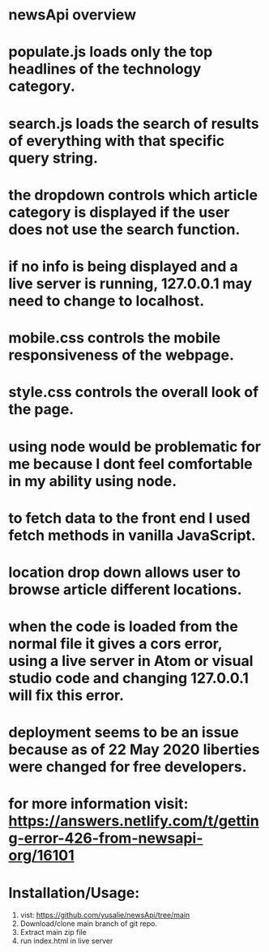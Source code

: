 # newsApi overview
# populate.js loads only the top headlines of the technology category.
# search.js loads the search of results of everything with that specific query string.
# the dropdown controls which article category is displayed if the user does not use the search function.
# if no info is being displayed and a live server is running, 127.0.0.1 may need to change to localhost.
# mobile.css controls the mobile responsiveness of the webpage.
# style.css controls the overall look of the page.
# using node would be problematic for me because I dont feel comfortable in my ability using node.
# to fetch data to the front end I used fetch methods in vanilla JavaScript.
# location drop down allows user to browse article different locations.
# when the code is loaded from the normal file it gives a cors error, using a live server in Atom or visual studio code and changing 127.0.0.1 will fix this error.
# deployment seems to be an issue because as of 22 May 2020 liberties were changed for free developers.
# for more information visit: https://answers.netlify.com/t/getting-error-426-from-newsapi-org/16101

# Installation/Usage:
1. vist: https://github.com/yusalie/newsApi/tree/main
2. Download/clone main branch of git repo.
3. Extract main zip file
4. run index.html in live server
